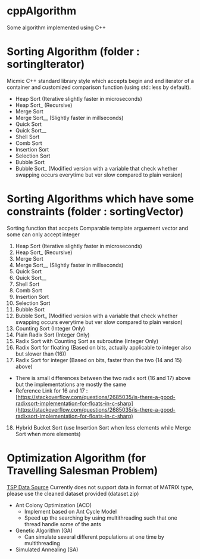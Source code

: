 # cppAlgorithm
Some algorithm implemented using C++

# Sorting Algorithm (folder : sortingIterator)
Micmic C++ standard library style which accepts begin and end iterator of a container and customized comparison function (using std::less by default). 
- Heap Sort (Iterative slightly faster in microseconds)
- Heap Sort_ (Recursive)
- Merge Sort 
- Merge Sort__ (Slightly faster in millseconds)
- Quick Sort
- Quick Sort__ 
- Shell Sort
- Comb Sort
- Insertion Sort
- Selection Sort
- Bubble Sort
- Bubble Sort_ (Modified version with a variable that check whether swapping occurs everytime but ver slow compared to plain version)

# Sorting Algorithms which have some constraints (folder : sortingVector)
Sorting function that accpets Comparable template arguement vector and some can only accept integer
1) Heap Sort (Iterative slightly faster in microseconds)
2) Heap Sort_ (Recursive)
3) Merge Sort 
4) Merge Sort__ (Slightly faster in millseconds)
5) Quick Sort
6) Quick Sort__ 
7) Shell Sort
8) Comb Sort
9) Insertion Sort
10) Selection Sort
11) Bubble Sort
12) Bubble Sort_ (Modified version with a variable that check whether swapping occurs everytime but ver slow compared to plain version)
13) Counting Sort (Integer Only)
14) Plain Radix Sort (Integer Only)
15) Radix Sort with Counting Sort as subroutine (Integer Only)
16) Radix Sort for floating (Based on bits, actually applicable to integer also but slower than (16))
17) Radix Sort for integer (Based on bits, faster than the two (14 and 15) above)
  - There is small differences between the two radix sort (16 and 17) above but the implementations are mostly the same
  - Reference Link for 16 and 17 : [https://stackoverflow.com/questions/2685035/is-there-a-good-radixsort-implementation-for-floats-in-c-sharp](https://stackoverflow.com/questions/2685035/is-there-a-good-radixsort-implementation-for-floats-in-c-sharp)
18) Hybrid Bucket Sort (use Insertion Sort when less elements while Merge Sort when more elements)

# Optimization Algorithm (for Travelling Salesman Problem)
[TSP Data Source](http://comopt.ifi.uni-heidelberg.de/software/TSPLIB95/tsp/)
Currently does not support data in format of MATRIX type, please use the cleaned dataset provided (dataset.zip)
- Ant Colony Optimization (ACO)
  - Implement based on Ant Cycle Model
  - Speed up the searching by using multithreading such that one thread handle some of the ants
- Genetic Algorithm (GA)
  - Can simulate several different populations at one time by multithreading
- Simulated Annealing (SA)
